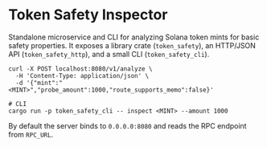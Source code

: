 # Token Safety Inspector

Standalone microservice and CLI for analyzing Solana token mints for basic safety
properties. It exposes a library crate (`token_safety`), an HTTP/JSON API
(`token_safety_http`), and a small CLI (`token_safety_cli`).

```
curl -X POST localhost:8080/v1/analyze \
  -H 'Content-Type: application/json' \
  -d '{"mint":"<MINT>","probe_amount":1000,"route_supports_memo":false}'
```

```
# CLI
cargo run -p token_safety_cli -- inspect <MINT> --amount 1000
```

By default the server binds to `0.0.0.0:8080` and reads the RPC endpoint from
`RPC_URL`.
